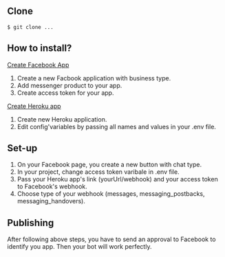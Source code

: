 ## Clone

```console
$ git clone ...
```

## How to install?

[Create Facebook App](https://developers.facebook.com/apps/)

1. Create a new Facbook application with business type.
2. Add messenger product to your app.
3. Create access token for your app.

[Create Heroku app](https://heroku.com/)
1. Create new Heroku application.
2. Edit config'variables by passing all names and values in your .env file.

## Set-up

1. On your Facebook page, you create a new button with chat type.
2. In your project, change access token varibale in .env file.
3. Pass your Heroku app's link (yourUrl/webhook) and your access token to Facebook's webhook.
4. Choose type of your webhook (messages, messaging_postbacks, messaging_handovers).

## Publishing

After following above steps, you have to send an approval to Facebook to identify you app. Then 
your bot will work perfectly.